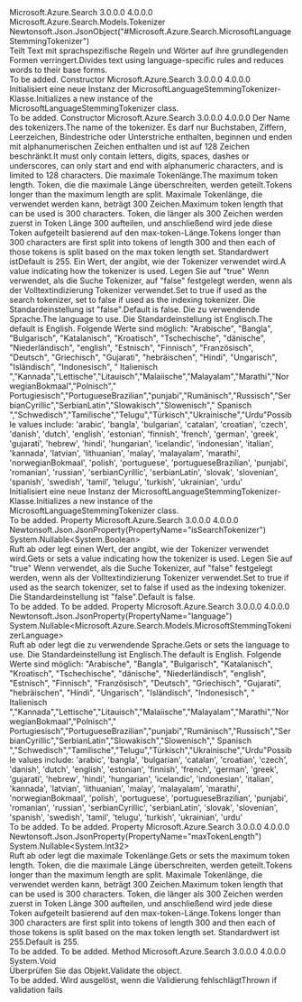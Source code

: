 <Type Name="MicrosoftLanguageStemmingTokenizer" FullName="Microsoft.Azure.Search.Models.MicrosoftLanguageStemmingTokenizer">
  <TypeSignature Language="C#" Value="public class MicrosoftLanguageStemmingTokenizer : Microsoft.Azure.Search.Models.Tokenizer" />
  <TypeSignature Language="ILAsm" Value=".class public auto ansi beforefieldinit MicrosoftLanguageStemmingTokenizer extends Microsoft.Azure.Search.Models.Tokenizer" />
  <TypeSignature Language="DocId" Value="T:Microsoft.Azure.Search.Models.MicrosoftLanguageStemmingTokenizer" />
  <TypeSignature Language="VB.NET" Value="Public Class MicrosoftLanguageStemmingTokenizer&#xA;Inherits Tokenizer" />
  <TypeSignature Language="F#" Value="type MicrosoftLanguageStemmingTokenizer = class&#xA;    inherit Tokenizer" />
  <AssemblyInfo>
    <AssemblyName>Microsoft.Azure.Search</AssemblyName>
    <AssemblyVersion>3.0.0.0</AssemblyVersion>
    <AssemblyVersion>4.0.0.0</AssemblyVersion>
  </AssemblyInfo>
  <Base>
    <BaseTypeName>Microsoft.Azure.Search.Models.Tokenizer</BaseTypeName>
  </Base>
  <Interfaces />
  <Attributes>
    <Attribute>
      <AttributeName>Newtonsoft.Json.JsonObject("#Microsoft.Azure.Search.MicrosoftLanguageStemmingTokenizer")</AttributeName>
    </Attribute>
  </Attributes>
  <Docs>
    <summary>
            <span data-ttu-id="a1692-101">Teilt Text mit sprachspezifische Regeln und Wörter auf ihre grundlegenden Formen verringert.</span><span class="sxs-lookup"><span data-stu-id="a1692-101">Divides text using language-specific rules and reduces words to their base forms.</span></span>
            </summary>
    <remarks>To be added.</remarks>
  </Docs>
  <Members>
    <Member MemberName=".ctor">
      <MemberSignature Language="C#" Value="public MicrosoftLanguageStemmingTokenizer ();" />
      <MemberSignature Language="ILAsm" Value=".method public hidebysig specialname rtspecialname instance void .ctor() cil managed" />
      <MemberSignature Language="DocId" Value="M:Microsoft.Azure.Search.Models.MicrosoftLanguageStemmingTokenizer.#ctor" />
      <MemberSignature Language="VB.NET" Value="Public Sub New ()" />
      <MemberType>Constructor</MemberType>
      <AssemblyInfo>
        <AssemblyName>Microsoft.Azure.Search</AssemblyName>
        <AssemblyVersion>3.0.0.0</AssemblyVersion>
        <AssemblyVersion>4.0.0.0</AssemblyVersion>
      </AssemblyInfo>
      <Parameters />
      <Docs>
        <summary>
            <span data-ttu-id="a1692-102">Initialisiert eine neue Instanz der MicrosoftLanguageStemmingTokenizer-Klasse.</span><span class="sxs-lookup"><span data-stu-id="a1692-102">Initializes a new instance of the MicrosoftLanguageStemmingTokenizer class.</span></span>
            </summary>
        <remarks>To be added.</remarks>
      </Docs>
    </Member>
    <Member MemberName=".ctor">
      <MemberSignature Language="C#" Value="public MicrosoftLanguageStemmingTokenizer (string name, Nullable&lt;int&gt; maxTokenLength = null, Nullable&lt;bool&gt; isSearchTokenizer = null, Nullable&lt;Microsoft.Azure.Search.Models.MicrosoftStemmingTokenizerLanguage&gt; language = null);" />
      <MemberSignature Language="ILAsm" Value=".method public hidebysig specialname rtspecialname instance void .ctor(string name, valuetype System.Nullable`1&lt;int32&gt; maxTokenLength, valuetype System.Nullable`1&lt;bool&gt; isSearchTokenizer, valuetype System.Nullable`1&lt;valuetype Microsoft.Azure.Search.Models.MicrosoftStemmingTokenizerLanguage&gt; language) cil managed" />
      <MemberSignature Language="DocId" Value="M:Microsoft.Azure.Search.Models.MicrosoftLanguageStemmingTokenizer.#ctor(System.String,System.Nullable{System.Int32},System.Nullable{System.Boolean},System.Nullable{Microsoft.Azure.Search.Models.MicrosoftStemmingTokenizerLanguage})" />
      <MemberSignature Language="VB.NET" Value="Public Sub New (name As String, Optional maxTokenLength As Nullable(Of Integer) = null, Optional isSearchTokenizer As Nullable(Of Boolean) = null, Optional language As Nullable(Of MicrosoftStemmingTokenizerLanguage) = null)" />
      <MemberSignature Language="F#" Value="new Microsoft.Azure.Search.Models.MicrosoftLanguageStemmingTokenizer : string * Nullable&lt;int&gt; * Nullable&lt;bool&gt; * Nullable&lt;Microsoft.Azure.Search.Models.MicrosoftStemmingTokenizerLanguage&gt; -&gt; Microsoft.Azure.Search.Models.MicrosoftLanguageStemmingTokenizer" Usage="new Microsoft.Azure.Search.Models.MicrosoftLanguageStemmingTokenizer (name, maxTokenLength, isSearchTokenizer, language)" />
      <MemberType>Constructor</MemberType>
      <AssemblyInfo>
        <AssemblyName>Microsoft.Azure.Search</AssemblyName>
        <AssemblyVersion>3.0.0.0</AssemblyVersion>
        <AssemblyVersion>4.0.0.0</AssemblyVersion>
      </AssemblyInfo>
      <Parameters>
        <Parameter Name="name" Type="System.String" />
        <Parameter Name="maxTokenLength" Type="System.Nullable&lt;System.Int32&gt;" />
        <Parameter Name="isSearchTokenizer" Type="System.Nullable&lt;System.Boolean&gt;" />
        <Parameter Name="language" Type="System.Nullable&lt;Microsoft.Azure.Search.Models.MicrosoftStemmingTokenizerLanguage&gt;" />
      </Parameters>
      <Docs>
        <param name="name"><span data-ttu-id="a1692-103">Der Name des tokenizers.</span><span class="sxs-lookup"><span data-stu-id="a1692-103">The name of the tokenizer.</span></span> <span data-ttu-id="a1692-104">Es darf nur Buchstaben, Ziffern, Leerzeichen, Bindestriche oder Unterstriche enthalten, beginnen und enden mit alphanumerischen Zeichen enthalten und ist auf 128 Zeichen beschränkt.</span><span class="sxs-lookup"><span data-stu-id="a1692-104">It must only contain letters, digits, spaces, dashes or underscores, can only start and end with alphanumeric characters, and is limited to 128 characters.</span></span></param>
        <param name="maxTokenLength"><span data-ttu-id="a1692-105">Die maximale Tokenlänge.</span><span class="sxs-lookup"><span data-stu-id="a1692-105">The maximum token length.</span></span> <span data-ttu-id="a1692-106">Token, die die maximale Länge überschreiten, werden geteilt.</span><span class="sxs-lookup"><span data-stu-id="a1692-106">Tokens longer than the maximum length are split.</span></span> <span data-ttu-id="a1692-107">Maximale Tokenlänge, die verwendet werden kann, beträgt 300 Zeichen.</span><span class="sxs-lookup"><span data-stu-id="a1692-107">Maximum token length that can be used is 300 characters.</span></span> <span data-ttu-id="a1692-108">Token, die länger als 300 Zeichen werden zuerst in Token Länge 300 aufteilen, und anschließend wird jede diese Token aufgeteilt basierend auf den max-token-Länge.</span><span class="sxs-lookup"><span data-stu-id="a1692-108">Tokens longer than 300 characters are first split into tokens of length 300 and then each of those tokens is split based on the max token length set.</span></span> <span data-ttu-id="a1692-109">Standardwert ist</span><span class="sxs-lookup"><span data-stu-id="a1692-109">Default is</span></span>
            255.</param>
        <param name="isSearchTokenizer"><span data-ttu-id="a1692-110">Ein Wert, der angibt, wie der Tokenizer verwendet wird.</span><span class="sxs-lookup"><span data-stu-id="a1692-110">A value indicating how the tokenizer is used.</span></span> <span data-ttu-id="a1692-111">Legen Sie auf "true" Wenn verwendet, als die Suche Tokenizer, auf "false" festgelegt werden, wenn als der Volltextindizierung Tokenizer verwendet.</span><span class="sxs-lookup"><span data-stu-id="a1692-111">Set to true if used as the search tokenizer, set to false if used as the indexing tokenizer.</span></span> <span data-ttu-id="a1692-112">Die Standardeinstellung ist "false".</span><span class="sxs-lookup"><span data-stu-id="a1692-112">Default is false.</span></span></param>
        <param name="language"><span data-ttu-id="a1692-113">Die zu verwendende Sprache.</span><span class="sxs-lookup"><span data-stu-id="a1692-113">The language to use.</span></span> <span data-ttu-id="a1692-114">Die Standardeinstellung ist Englisch.</span><span class="sxs-lookup"><span data-stu-id="a1692-114">The default is English.</span></span>
            <span data-ttu-id="a1692-115">Folgende Werte sind möglich: "Arabische", "Bangla", "Bulgarisch", "Katalanisch", "Kroatisch", "Tschechische", "dänische", "Niederländisch", "english", "Estnisch", "Finnisch", "Französisch", "Deutsch", "Griechisch", "Gujarati", "hebräischen", "Hindi", "Ungarisch", "Isländisch", "Indonesisch", " Italienisch ","Kannada","Lettische","Litauisch","Malaiische","Malayalam","Marathi","NorwegianBokmaal","Polnisch"," Portugiesisch","PortugueseBrazilian","punjabi","Rumänisch","Russisch","SerbianCyrillic","SerbianLatin","Slowakisch","Slowenisch"," Spanisch ","Schwedisch","Tamilische","Telugu","Türkisch","Ukrainische","Urdu"</span><span class="sxs-lookup"><span data-stu-id="a1692-115">Possible values include: 'arabic', 'bangla', 'bulgarian', 'catalan', 'croatian', 'czech', 'danish', 'dutch', 'english', 'estonian', 'finnish', 'french', 'german', 'greek', 'gujarati', 'hebrew', 'hindi', 'hungarian', 'icelandic', 'indonesian', 'italian', 'kannada', 'latvian', 'lithuanian', 'malay', 'malayalam', 'marathi', 'norwegianBokmaal', 'polish', 'portuguese', 'portugueseBrazilian', 'punjabi', 'romanian', 'russian', 'serbianCyrillic', 'serbianLatin', 'slovak', 'slovenian', 'spanish', 'swedish', 'tamil', 'telugu', 'turkish', 'ukrainian', 'urdu'</span></span></param>
        <summary>
            <span data-ttu-id="a1692-116">Initialisiert eine neue Instanz der MicrosoftLanguageStemmingTokenizer-Klasse.</span><span class="sxs-lookup"><span data-stu-id="a1692-116">Initializes a new instance of the MicrosoftLanguageStemmingTokenizer class.</span></span>
            </summary>
        <remarks>To be added.</remarks>
      </Docs>
    </Member>
    <Member MemberName="IsSearchTokenizer">
      <MemberSignature Language="C#" Value="public Nullable&lt;bool&gt; IsSearchTokenizer { get; set; }" />
      <MemberSignature Language="ILAsm" Value=".property instance valuetype System.Nullable`1&lt;bool&gt; IsSearchTokenizer" />
      <MemberSignature Language="DocId" Value="P:Microsoft.Azure.Search.Models.MicrosoftLanguageStemmingTokenizer.IsSearchTokenizer" />
      <MemberSignature Language="VB.NET" Value="Public Property IsSearchTokenizer As Nullable(Of Boolean)" />
      <MemberSignature Language="F#" Value="member this.IsSearchTokenizer : Nullable&lt;bool&gt; with get, set" Usage="Microsoft.Azure.Search.Models.MicrosoftLanguageStemmingTokenizer.IsSearchTokenizer" />
      <MemberType>Property</MemberType>
      <AssemblyInfo>
        <AssemblyName>Microsoft.Azure.Search</AssemblyName>
        <AssemblyVersion>3.0.0.0</AssemblyVersion>
        <AssemblyVersion>4.0.0.0</AssemblyVersion>
      </AssemblyInfo>
      <Attributes>
        <Attribute>
          <AttributeName>Newtonsoft.Json.JsonProperty(PropertyName="isSearchTokenizer")</AttributeName>
        </Attribute>
      </Attributes>
      <ReturnValue>
        <ReturnType>System.Nullable&lt;System.Boolean&gt;</ReturnType>
      </ReturnValue>
      <Docs>
        <summary>
            <span data-ttu-id="a1692-117">Ruft ab oder legt einen Wert, der angibt, wie der Tokenizer verwendet wird.</span><span class="sxs-lookup"><span data-stu-id="a1692-117">Gets or sets a value indicating how the tokenizer is used.</span></span> <span data-ttu-id="a1692-118">Legen Sie auf "true" Wenn verwendet, als die Suche Tokenizer, auf "false" festgelegt werden, wenn als der Volltextindizierung Tokenizer verwendet.</span><span class="sxs-lookup"><span data-stu-id="a1692-118">Set to true if used as the search tokenizer, set to false if used as the indexing tokenizer.</span></span> <span data-ttu-id="a1692-119">Die Standardeinstellung ist "false".</span><span class="sxs-lookup"><span data-stu-id="a1692-119">Default is false.</span></span>
            </summary>
        <value>To be added.</value>
        <remarks>To be added.</remarks>
      </Docs>
    </Member>
    <Member MemberName="Language">
      <MemberSignature Language="C#" Value="public Nullable&lt;Microsoft.Azure.Search.Models.MicrosoftStemmingTokenizerLanguage&gt; Language { get; set; }" />
      <MemberSignature Language="ILAsm" Value=".property instance valuetype System.Nullable`1&lt;valuetype Microsoft.Azure.Search.Models.MicrosoftStemmingTokenizerLanguage&gt; Language" />
      <MemberSignature Language="DocId" Value="P:Microsoft.Azure.Search.Models.MicrosoftLanguageStemmingTokenizer.Language" />
      <MemberSignature Language="VB.NET" Value="Public Property Language As Nullable(Of MicrosoftStemmingTokenizerLanguage)" />
      <MemberSignature Language="F#" Value="member this.Language : Nullable&lt;Microsoft.Azure.Search.Models.MicrosoftStemmingTokenizerLanguage&gt; with get, set" Usage="Microsoft.Azure.Search.Models.MicrosoftLanguageStemmingTokenizer.Language" />
      <MemberType>Property</MemberType>
      <AssemblyInfo>
        <AssemblyName>Microsoft.Azure.Search</AssemblyName>
        <AssemblyVersion>3.0.0.0</AssemblyVersion>
        <AssemblyVersion>4.0.0.0</AssemblyVersion>
      </AssemblyInfo>
      <Attributes>
        <Attribute>
          <AttributeName>Newtonsoft.Json.JsonProperty(PropertyName="language")</AttributeName>
        </Attribute>
      </Attributes>
      <ReturnValue>
        <ReturnType>System.Nullable&lt;Microsoft.Azure.Search.Models.MicrosoftStemmingTokenizerLanguage&gt;</ReturnType>
      </ReturnValue>
      <Docs>
        <summary>
            <span data-ttu-id="a1692-120">Ruft ab oder legt die zu verwendende Sprache.</span><span class="sxs-lookup"><span data-stu-id="a1692-120">Gets or sets the language to use.</span></span> <span data-ttu-id="a1692-121">Die Standardeinstellung ist Englisch.</span><span class="sxs-lookup"><span data-stu-id="a1692-121">The default is English.</span></span> <span data-ttu-id="a1692-122">Folgende Werte sind möglich: "Arabische", "Bangla", "Bulgarisch", "Katalanisch", "Kroatisch", "Tschechische", "dänische", "Niederländisch", "english", "Estnisch", "Finnisch", "Französisch", "Deutsch", "Griechisch", "Gujarati", "hebräischen", "Hindi", "Ungarisch", "Isländisch", "Indonesisch", " Italienisch ","Kannada","Lettische","Litauisch","Malaiische","Malayalam","Marathi","NorwegianBokmaal","Polnisch"," Portugiesisch","PortugueseBrazilian","punjabi","Rumänisch","Russisch","SerbianCyrillic","SerbianLatin","Slowakisch","Slowenisch"," Spanisch ","Schwedisch","Tamilische","Telugu","Türkisch","Ukrainische","Urdu"</span><span class="sxs-lookup"><span data-stu-id="a1692-122">Possible values include: 'arabic', 'bangla', 'bulgarian', 'catalan', 'croatian', 'czech', 'danish', 'dutch', 'english', 'estonian', 'finnish', 'french', 'german', 'greek', 'gujarati', 'hebrew', 'hindi', 'hungarian', 'icelandic', 'indonesian', 'italian', 'kannada', 'latvian', 'lithuanian', 'malay', 'malayalam', 'marathi', 'norwegianBokmaal', 'polish', 'portuguese', 'portugueseBrazilian', 'punjabi', 'romanian', 'russian', 'serbianCyrillic', 'serbianLatin', 'slovak', 'slovenian', 'spanish', 'swedish', 'tamil', 'telugu', 'turkish', 'ukrainian', 'urdu'</span></span>
            </summary>
        <value>To be added.</value>
        <remarks>To be added.</remarks>
      </Docs>
    </Member>
    <Member MemberName="MaxTokenLength">
      <MemberSignature Language="C#" Value="public Nullable&lt;int&gt; MaxTokenLength { get; set; }" />
      <MemberSignature Language="ILAsm" Value=".property instance valuetype System.Nullable`1&lt;int32&gt; MaxTokenLength" />
      <MemberSignature Language="DocId" Value="P:Microsoft.Azure.Search.Models.MicrosoftLanguageStemmingTokenizer.MaxTokenLength" />
      <MemberSignature Language="VB.NET" Value="Public Property MaxTokenLength As Nullable(Of Integer)" />
      <MemberSignature Language="F#" Value="member this.MaxTokenLength : Nullable&lt;int&gt; with get, set" Usage="Microsoft.Azure.Search.Models.MicrosoftLanguageStemmingTokenizer.MaxTokenLength" />
      <MemberType>Property</MemberType>
      <AssemblyInfo>
        <AssemblyName>Microsoft.Azure.Search</AssemblyName>
        <AssemblyVersion>3.0.0.0</AssemblyVersion>
        <AssemblyVersion>4.0.0.0</AssemblyVersion>
      </AssemblyInfo>
      <Attributes>
        <Attribute>
          <AttributeName>Newtonsoft.Json.JsonProperty(PropertyName="maxTokenLength")</AttributeName>
        </Attribute>
      </Attributes>
      <ReturnValue>
        <ReturnType>System.Nullable&lt;System.Int32&gt;</ReturnType>
      </ReturnValue>
      <Docs>
        <summary>
            <span data-ttu-id="a1692-123">Ruft ab oder legt die maximale Tokenlänge.</span><span class="sxs-lookup"><span data-stu-id="a1692-123">Gets or sets the maximum token length.</span></span> <span data-ttu-id="a1692-124">Token, die die maximale Länge überschreiten, werden geteilt.</span><span class="sxs-lookup"><span data-stu-id="a1692-124">Tokens longer than the maximum length are split.</span></span> <span data-ttu-id="a1692-125">Maximale Tokenlänge, die verwendet werden kann, beträgt 300 Zeichen.</span><span class="sxs-lookup"><span data-stu-id="a1692-125">Maximum token length that can be used is 300 characters.</span></span> <span data-ttu-id="a1692-126">Token, die länger als 300 Zeichen werden zuerst in Token Länge 300 aufteilen, und anschließend wird jede diese Token aufgeteilt basierend auf den max-token-Länge.</span><span class="sxs-lookup"><span data-stu-id="a1692-126">Tokens longer than 300 characters are first split into tokens of length 300 and then each of those tokens is split based on the max token length set.</span></span> <span data-ttu-id="a1692-127">Standardwert ist 255.</span><span class="sxs-lookup"><span data-stu-id="a1692-127">Default is 255.</span></span>
            </summary>
        <value>To be added.</value>
        <remarks>To be added.</remarks>
      </Docs>
    </Member>
    <Member MemberName="Validate">
      <MemberSignature Language="C#" Value="public override void Validate ();" />
      <MemberSignature Language="ILAsm" Value=".method public hidebysig virtual instance void Validate() cil managed" />
      <MemberSignature Language="DocId" Value="M:Microsoft.Azure.Search.Models.MicrosoftLanguageStemmingTokenizer.Validate" />
      <MemberSignature Language="VB.NET" Value="Public Overrides Sub Validate ()" />
      <MemberSignature Language="F#" Value="override this.Validate : unit -&gt; unit" Usage="microsoftLanguageStemmingTokenizer.Validate " />
      <MemberType>Method</MemberType>
      <AssemblyInfo>
        <AssemblyName>Microsoft.Azure.Search</AssemblyName>
        <AssemblyVersion>3.0.0.0</AssemblyVersion>
        <AssemblyVersion>4.0.0.0</AssemblyVersion>
      </AssemblyInfo>
      <ReturnValue>
        <ReturnType>System.Void</ReturnType>
      </ReturnValue>
      <Parameters />
      <Docs>
        <summary>
            <span data-ttu-id="a1692-128">Überprüfen Sie das Objekt.</span><span class="sxs-lookup"><span data-stu-id="a1692-128">Validate the object.</span></span>
            </summary>
        <remarks>To be added.</remarks>
        <exception cref="T:Microsoft.Rest.ValidationException">
            <span data-ttu-id="a1692-129">Wird ausgelöst, wenn die Validierung fehlschlägt</span><span class="sxs-lookup"><span data-stu-id="a1692-129">Thrown if validation fails</span></span>
            </exception>
      </Docs>
    </Member>
  </Members>
</Type>